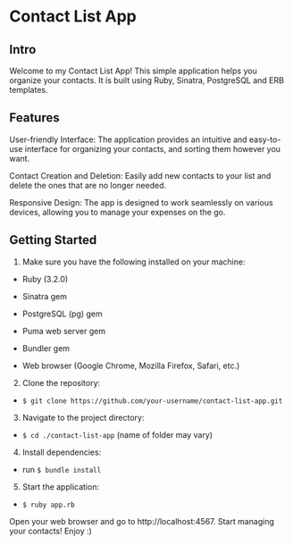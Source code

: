 # Contact List App

## Intro
Welcome to my Contact List App! This simple application helps you organize your contacts. It is built using Ruby, Sinatra, PostgreSQL and ERB templates.

## Features
User-friendly Interface: The application provides an intuitive and easy-to-use interface for organizing your contacts, and sorting them however you want.

Contact Creation and Deletion: Easily add new contacts to your list and delete the ones that are no longer needed.

Responsive Design: The app is designed to work seamlessly on various devices, allowing you to manage your expenses on the go.

## Getting Started

1. Make sure you have the following installed on your machine:

  - Ruby (3.2.0)

  - Sinatra gem

  - PostgreSQL (pg) gem

  - Puma web server gem

  - Bundler gem

  - Web browser (Google Chrome, Mozilla Firefox, Safari, etc.)

2. Clone the repository:

  - `$ git clone https://github.com/your-username/contact-list-app.git`

3. Navigate to the project directory:

  - `$ cd ./contact-list-app` (name of folder may vary)

4. Install dependencies:

  - run `$ bundle install`

5. Start the application:

  - `$ ruby app.rb`

Open your web browser and go to http://localhost:4567. Start managing your contacts! Enjoy :)